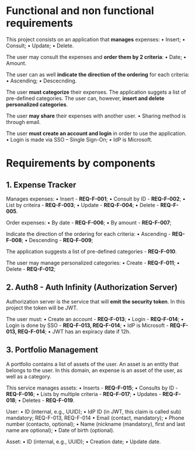 # Functional and non functional requirements 
This project consists on an application that **manages** expenses:
    • Insert;
    • Consult;
    • Update;
    • Delete.
    
The user may consult the expenses and **order them by 2 criteria**: 
    • Date;
    • Amount.
    
The user can as well **indicate the direction of the ordering** for each criteria:
    • Ascending;
    • Descecnding.
    
The user **must categorize** their expenses.
The application suggets a list of pre-defined categories.
The user can, however, **insert and delete personalized categories**.

The user **may share** their expenses with another user. 
    • Sharing method is through email.
    
The user **must create an account and login** in order to use the application.
    • Login is made via SSO – Single Sign-On;
    • IdP is Microsoft.


# Requirements by components
## 1. Expense Tracker
Manages expenses:
    • Insert - **REQ-F-001**;
    • Consult by ID - **REQ-F-002**;
    • List by criteira - **REQ-F-003**;
    • Update - **REQ-F-004**;
    • Delete - **REQ-F-005**.

Order expenses:
    • By date - **REQ-F-006**;
    • By amount - **REQ-F-007**;

Indicate the direction of the ordering for each criteria:
    • Ascending - **REQ-F-008**;
    • Descending - **REQ-F-009**;

The application suggests a list of pre-defined categories - **REQ-F-010**.

The user may manage personalized categories:
    • Create - **REQ-F-011**;
    • Delete - **REQ-F-012**;


## 2. Auth8 - Auth Infinity (Authorization Server)
Authorization server is the service that will **emit the security token**. 
In this project the token will be JWT.

The user must:
    • Create an account - **REQ-F-013**;
    • Login - **REQ-F-014**;
    • Login is done by SSO - **REQ-F-013, REQ-F-014**;
    • IdP is Microsoft - **REQ-F-013, REQ-F-014**;
    • JWT has an expiracy date if 12h.


## 3. Portfolio Management
A portfolio contains a list of assets of the user.
An asset is an entity that belongs to the user.
In this domain, an expense is an asset of the user, as well as a category.

This service manages assets:
    • Inserts - **REQ-F-015**;
    • Consults by ID - **REQ-F-016**;
    • Lists by multiple criteria - **REQ-F-017**;
    • Updates - **REQ-F-018**;
    • Deletes - **REQ-F-019**.

User:
    • ID (internal, e.g., UUID);
    • IdP ID (in JWT, this claim is called sub) mandatory;
      REQ-F-013, REQ-F-014
    • Email (contact, mandatory);
    • Phone number (contacto, optional);
    • Name (nickname (mandatory), first and last name are optional);
    • Date of birth (optional).
    
Asset:
    • ID (internal, e.g., UUID);
    • Creation date;
    • Update date.
